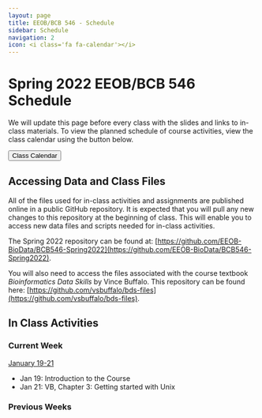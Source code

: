 ```yaml
---
layout: page
title: EEOB/BCB 546 - Schedule
sidebar: Schedule
navigation: 2
icon: <i class='fa fa-calendar'></i>
---
```


# Spring 2022 EEOB/BCB 546 Schedule

We will update this page before every class with the slides and links to in-class materials. To view the planned schedule of course activities, view the class calendar using the button below.

<a href="https://docs.google.com/spreadsheets/d/1TvUUkSHFgUm0TiEs5dXghUqxP-gdEvxs1jX_KYozsCE/edit?usp=sharing"><button type="button" class="btn btn-primary">Class Calendar</button></a>

## Accessing Data and Class Files

All of the files used for in-class activities and assignments are published online in a public GitHub repository. It is expected that you will pull any new changes to this repository at the beginning of class. This will enable you to access new data files and scripts needed for in-class activities.

The Spring 2022 repository can be found at: [https://github.com/EEOB-BioData/BCB546-Spring2022](https://github.com/EEOB-BioData/BCB546-Spring2022).

You will also need to access the files associated with the course textbook _Bioinformatics Data Skills_ by Vince Buffalo. This repository can be found here: [https://github.com/vsbuffalo/bds-files](https://github.com/vsbuffalo/bds-files).


## In Class Activities

<!-- * Zoom sessions: live 1:10 PM to 2:30 PM on Zoom (link via the [Zoom Sessions page](https://canvas.iastate.edu/courses/79905/pages/zoom-sessions) on Canvas).
* Recorded content: see the [Course Videos](https://canvas.iastate.edu/courses/79905/modules/461498) module on Canvas. -->

### Current Week
<!-- I think it'd be good to have the current week on top, so when starting a new week, please move
the previous week to the end and label it with the appropriate number -->

<u>January 19-21</u>

* Jan 19: Introduction to the Course <!--[[slides](slides/Week1_Lecture1.pdf)] [[UNIX_exercise](slides/Unix_Exercise_1.pdf)]-->
* Jan 21: VB, Chapter 3: Getting started with Unix <!--[[slides](slides/lecture_29Jan-MBH.html)]-->

### Previous Weeks

